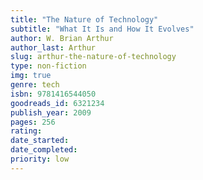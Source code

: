 ```yaml
---
title: "The Nature of Technology"
subtitle: "What It Is and How It Evolves"
author: W. Brian Arthur
author_last: Arthur
slug: arthur-the-nature-of-technology
type: non-fiction
img: true
genre: tech
isbn: 9781416544050
goodreads_id: 6321234
publish_year: 2009
pages: 256
rating: 
date_started:
date_completed:
priority: low
---
```

